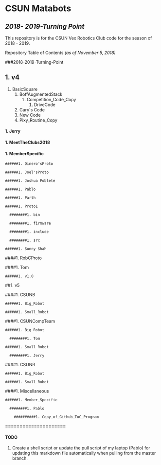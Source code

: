# **CSUN Matabots**

## *2018- 2019-Turning Point*

This repository is for the CSUN Vex Robotics Club code for the season of 2018 - 2019.

Repository Table of Contents
*(as of November 5, 2018)*

###2018-2019-Turning-Point

## 1. v4
1. BasicSquare
   1. BoffAugmentedStack
      1. Competition_Code_Copy
         1. DriveCode
    1. Gary's Code
    1. New Code
      1. Pixy_Routine_Copy

  #### 1. Jerry

  #### 1. MeetTheClubs2018

  #### 1. MemberSpecific

    ######1. Dinero'sProto

    ######1. Joel'sProto

    ######1. Joshua Poblete

    ######1. Pablo

    ######1. Parth

    ######1. Proto1

      ########1. bin

      ########1. firmware

      ########1. include

      ########1. src

    ######1. Sunny Shah

  ####1. RobCProto

  ####1. Tom

    ######1. v1.0

##1. v5

  ####1. CSUNB

    ######1. Big_Robot

    ######1. Small_Robot

  ####1. CSUNCompTeam

    ######1. Big_Robot

      ########1. Tom

    ######1. Small_Robot

      ########1. Jerry

  ####1. CSUNR

    ######1. Big_Robot

    ######1. Small_Robot

  ####1. Miscellaneous

    ######1. Member_Specific

      ########1. Pablo

        ##########1. Copy_of_Github_ToC_Program

**=====================**
#### TODO

1. Create a shell script or update the pull script of my laptop (Pablo) for updating this markdown file automatically  when pulling from the master branch.
